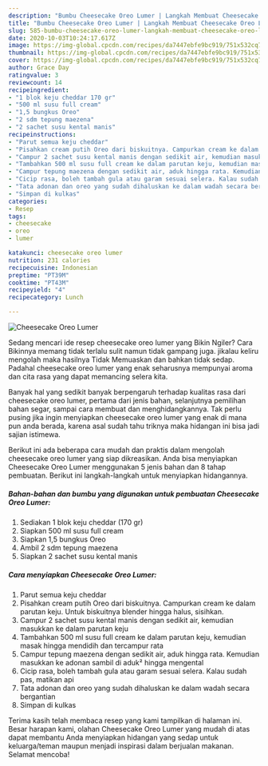 ```yaml
---
description: "Bumbu Cheesecake Oreo Lumer | Langkah Membuat Cheesecake Oreo Lumer Yang Paling Enak"
title: "Bumbu Cheesecake Oreo Lumer | Langkah Membuat Cheesecake Oreo Lumer Yang Paling Enak"
slug: 585-bumbu-cheesecake-oreo-lumer-langkah-membuat-cheesecake-oreo-lumer-yang-paling-enak
date: 2020-10-03T10:24:17.617Z
image: https://img-global.cpcdn.com/recipes/da7447ebfe9bc919/751x532cq70/cheesecake-oreo-lumer-foto-resep-utama.jpg
thumbnail: https://img-global.cpcdn.com/recipes/da7447ebfe9bc919/751x532cq70/cheesecake-oreo-lumer-foto-resep-utama.jpg
cover: https://img-global.cpcdn.com/recipes/da7447ebfe9bc919/751x532cq70/cheesecake-oreo-lumer-foto-resep-utama.jpg
author: Grace Day
ratingvalue: 3
reviewcount: 14
recipeingredient:
- "1 blok keju cheddar 170 gr"
- "500 ml susu full cream"
- "1,5 bungkus Oreo"
- "2 sdm tepung maezena"
- "2 sachet susu kental manis"
recipeinstructions:
- "Parut semua keju cheddar"
- "Pisahkan cream putih Oreo dari biskuitnya. Campurkan cream ke dalam parutan keju. Untuk biskuitnya blender hingga halus, sisihkan."
- "Campur 2 sachet susu kental manis dengan sedikit air, kemudian masukkan ke dalam parutan keju"
- "Tambahkan 500 ml susu full cream ke dalam parutan keju, kemudian masak hingga mendidih dan tercampur rata"
- "Campur tepung maezena dengan sedikit air, aduk hingga rata. Kemudian masukkan ke adonan sambil di aduk² hingga mengental"
- "Cicip rasa, boleh tambah gula atau garam sesuai selera. Kalau sudah pas, matikan api"
- "Tata adonan dan oreo yang sudah dihaluskan ke dalam wadah secara bergantian"
- "Simpan di kulkas"
categories:
- Resep
tags:
- cheesecake
- oreo
- lumer

katakunci: cheesecake oreo lumer 
nutrition: 231 calories
recipecuisine: Indonesian
preptime: "PT39M"
cooktime: "PT43M"
recipeyield: "4"
recipecategory: Lunch

---
```



![Cheesecake Oreo Lumer](https://img-global.cpcdn.com/recipes/da7447ebfe9bc919/751x532cq70/cheesecake-oreo-lumer-foto-resep-utama.jpg)

Sedang mencari ide resep cheesecake oreo lumer yang Bikin Ngiler? Cara Bikinnya memang tidak terlalu sulit namun tidak gampang juga. jikalau keliru mengolah maka hasilnya Tidak Memuaskan dan bahkan tidak sedap. Padahal cheesecake oreo lumer yang enak seharusnya mempunyai aroma dan cita rasa yang dapat memancing selera kita.

Banyak hal yang sedikit banyak berpengaruh terhadap kualitas rasa dari cheesecake oreo lumer, pertama dari jenis bahan, selanjutnya pemilihan bahan segar, sampai cara membuat dan menghidangkannya. Tak perlu pusing jika ingin menyiapkan cheesecake oreo lumer yang enak di mana pun anda berada, karena asal sudah tahu triknya maka hidangan ini bisa jadi sajian istimewa.




Berikut ini ada beberapa cara mudah dan praktis dalam mengolah cheesecake oreo lumer yang siap dikreasikan. Anda bisa menyiapkan Cheesecake Oreo Lumer menggunakan 5 jenis bahan dan 8 tahap pembuatan. Berikut ini langkah-langkah untuk menyiapkan hidangannya.

<!--inarticleads1-->

##### Bahan-bahan dan bumbu yang digunakan untuk pembuatan Cheesecake Oreo Lumer:

1. Sediakan 1 blok keju cheddar (170 gr)
1. Siapkan 500 ml susu full cream
1. Siapkan 1,5 bungkus Oreo
1. Ambil 2 sdm tepung maezena
1. Siapkan 2 sachet susu kental manis




<!--inarticleads2-->

##### Cara menyiapkan Cheesecake Oreo Lumer:

1. Parut semua keju cheddar
1. Pisahkan cream putih Oreo dari biskuitnya. Campurkan cream ke dalam parutan keju. Untuk biskuitnya blender hingga halus, sisihkan.
1. Campur 2 sachet susu kental manis dengan sedikit air, kemudian masukkan ke dalam parutan keju
1. Tambahkan 500 ml susu full cream ke dalam parutan keju, kemudian masak hingga mendidih dan tercampur rata
1. Campur tepung maezena dengan sedikit air, aduk hingga rata. Kemudian masukkan ke adonan sambil di aduk² hingga mengental
1. Cicip rasa, boleh tambah gula atau garam sesuai selera. Kalau sudah pas, matikan api
1. Tata adonan dan oreo yang sudah dihaluskan ke dalam wadah secara bergantian
1. Simpan di kulkas




Terima kasih telah membaca resep yang kami tampilkan di halaman ini. Besar harapan kami, olahan Cheesecake Oreo Lumer yang mudah di atas dapat membantu Anda menyiapkan hidangan yang sedap untuk keluarga/teman maupun menjadi inspirasi dalam berjualan makanan. Selamat mencoba!
